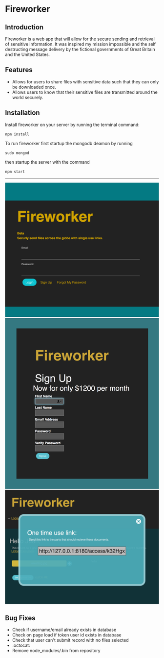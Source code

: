 # Fireworker
## Introduction
Fireworker is a web app that will allow for the secure sending and retrieval of sensitive information. It was inspired my mission impossible and the self destructing message delivery by the fictional governments of Great Britain and the United States.

## Features
* Allows for users to share files with sensitive data such that they can only be downloaded once.
* Allows users to know that their sensitive files are transmitted around the world securely.

## Installation
Install fireworker on your server by running the terminal command:
```
npm install
```

To run fireworker first startup the mongodb deamon by running

``` 
sudo mongod 
``` 

then startup the server with the command 

``` 
npm start 
```

---


![index page](./help_files/fireworkermain.png)
![login page](./help_files/fireworkerlogin.png)
![link token](./help_files/fireworkerlink.png)


## Bug Fixes 
* Check if username/email already exists in database
* Check on page load if token user id exists in database
* Check that user can't submit record with no files selected
* :octocat:
* Remove node_modules/.bin from repository
